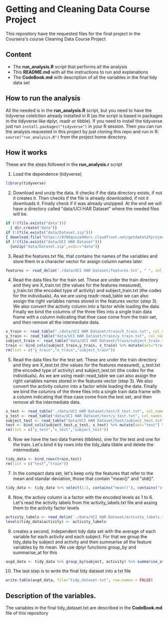 # Getting and Cleaning Data Course Project

This repository have the requested files for the final project in the Coursera's course Cleaning Data Course Project

## Content
- The **run_analysis.R** script that performs all the analysis
- This **README.md** with all the instructions to run and explanations
- The **CodeBook.md** with description of all the variables in the final tidy data set


## How to run the analysis

All the needed is in the **run_analysis.R** script, but you need to have the tidyverse colelction already installed in R (as the script is based in packages in the tidyverse like dplyr, readr or tibble). If you need to install the tidyverse just run `install.packages("tidyverse")` in your R session.
Then you can run the analysis requested in this project by just cloning this repo and run in R: `source("run_analysis.R")` from the project home directory.

## How it works

These are the steps followed in the **run_analysis.r** script

1. Load the dependence (tidyverse)
```r
library(tidyverse)
```

2. Download and unzip the data. It checks if the data directory exists, if not it creates it. Then checks if the file is already downloaded, if not it downloads it. Finally check if it was already unzipped. At the end we will have a directory called "data/UCI HAR Dataset" where the needed files will be.
```r
if (!(file.exists("data")))
  { dir.create("data")}
if (!(file.exists("data/Dataset.zip")))
{ download.file("https://d396qusza40orc.cloudfront.net/getdata%2Fprojectfiles%2FUCI%20HAR%20Dataset.zip",destfile ="data/Dataset.zip", method="curl")}
if (!(file.exists("data/UCI HAR Dataset")))
  {unzip("data/Dataset.zip",exdir="data")}
```

3. Read the features.txt file, that contains the names of the variables and store them in a character vector for assign column names later.
```r
features <- read_delim('./data/UCI HAR Dataset/features.txt', " ", col_names = F) %>% pull(2)
```

4. Read the data files for the train set. These are under the train directory and they are X_train.txt (the values for the features measured), y_train.txt (the encoded type of activity) and subject_train.txt (the codes for the individuals). As we are using readr::read_table we can also assign the right variables names stored in the features vector (step 3). We also convert the activity column into a factor while loading the data.
Finally we bind the columns of the three files into a single train data frame with a column indicating that thse case come from the train set, and then remove all the intermediate data.
```r
x_train <- read_table("./data/UCI HAR Dataset/train/X_train.txt", col_names = features)
y_train <- read_table("data/UCI HAR Dataset/train/y_train.txt", col_names = "activity", col_types = cols(col_factor(levels=1:6)))
subject_train <- read_table("data/UCI HAR Dataset/train/subject_train.txt", col_names = "subject")
train <- bind_cols(subject_train,y_train, x_train) %>% mutate(set="train") %>% select(set, everything())
rm(list = c("y_train","x_train","subject_train"))
```

5. Read the data files for the test set. These are under the train directory and they are X_test.txt (the values for the features measured), y_test.txt (the encoded type of activity) and subject_test.txt (the codes for the individuals). As we are using readr::read_table we can also assign the right variables names stored in the features vector (step 3). We also convert the activity column into a factor while loading the data.
Finally we bind the columns of the three files into a single train data frame with a column indicating that thse case come from the test set, and then remove all the intermediate data.
```r
x_test <- read_table("./data/UCI HAR Dataset/test/X_test.txt", col_names = features)
y_test <- read_table("data/UCI HAR Dataset/test/y_test.txt", col_names = "activity", col_types = cols(col_factor(levels=1:6)))
subject_test <- read_table("data/UCI HAR Dataset/test/subject_test.txt", col_names = "subject")
test <- bind_cols(subject_test,y_test, x_test) %>% mutate(set="test") %>% select(set, everything())
rm(list = c("y_test","x_test","subject_test"))
```

6. Now we have the two data frames (tibbles), one for the test and one for the train. Let's bind it by rows into the tidy_data tibble and delete the intermediate.
```r
tidy_data <- bind_rows(train,test)
rm(list = c("test","train"))
```

7. In the compact data set, let's keep only the features that refer to the mean and standar deviation, those that contain "mean()" and "std()".
```r
tidy_data <- tidy_data %>% select(1:3, contains("mean()"), contains("std()"))
```

8. Now, the activiy column is a factor with the encoded levels as 1 to 6. Let's read the activity labels from the activity_labels.txt file and assing them to the activity factor levels
```r
activity_labels <- read_delim('./data/UCI HAR Dataset/activity_labels.txt', " ", col_names = F) %>% pull(2)
levels(tidy_data$activity) <- activity_labels
```

9. creates a second, independent tidy data set with the average of each variable for each activity and each subject. For that we group the tidy_data by subject and activity and then summarise all the feature variables by its mean. We use dplyr functions group_by and summarise_at for this
```r
avgd_data <- tidy_data %>% group_by(subject, activity) %>% summarise_at(-(1:3),mean,na.rm = T)
```

10. The last step is to write the final tidy dataset into a txt file
```r
write.table(avgd_data, file="tidy_dataset.txt", row.names = FALSE)
```

## Description of the variables.
The variables in the final tidy_dataset.txt are described in the **CodeBook.md** file of this repository
